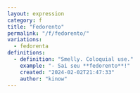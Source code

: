 ```yaml
---
layout: expression
category: f
title: "Fedorento"
permalink: "/f/fedorento/"
variations:
  - fedorenta
definitions:
  - definition: "Smelly. Coloquial use."
    example: "- Sai seu **fedorento**!"
    created: "2024-02-02T21:47:33"
    author: "kinow"
---
```

